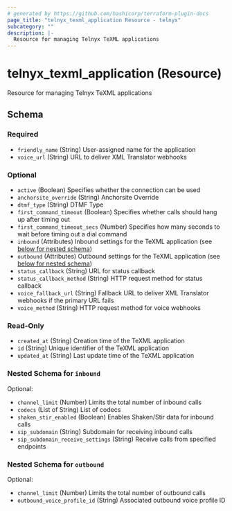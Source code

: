 ```yaml
---
# generated by https://github.com/hashicorp/terraform-plugin-docs
page_title: "telnyx_texml_application Resource - telnyx"
subcategory: ""
description: |-
  Resource for managing Telnyx TeXML applications
---
```


# telnyx_texml_application (Resource)

Resource for managing Telnyx TeXML applications



<!-- schema generated by tfplugindocs -->
## Schema

### Required

- `friendly_name` (String) User-assigned name for the application
- `voice_url` (String) URL to deliver XML Translator webhooks

### Optional

- `active` (Boolean) Specifies whether the connection can be used
- `anchorsite_override` (String) Anchorsite Override
- `dtmf_type` (String) DTMF Type
- `first_command_timeout` (Boolean) Specifies whether calls should hang up after timing out
- `first_command_timeout_secs` (Number) Specifies how many seconds to wait before timing out a dial command
- `inbound` (Attributes) Inbound settings for the TeXML application (see [below for nested schema](#nestedatt--inbound))
- `outbound` (Attributes) Outbound settings for the TeXML application (see [below for nested schema](#nestedatt--outbound))
- `status_callback` (String) URL for status callback
- `status_callback_method` (String) HTTP request method for status callback
- `voice_fallback_url` (String) Fallback URL to deliver XML Translator webhooks if the primary URL fails
- `voice_method` (String) HTTP request method for voice webhooks

### Read-Only

- `created_at` (String) Creation time of the TeXML application
- `id` (String) Unique identifier of the TeXML application
- `updated_at` (String) Last update time of the TeXML application

<a id="nestedatt--inbound"></a>
### Nested Schema for `inbound`

Optional:

- `channel_limit` (Number) Limits the total number of inbound calls
- `codecs` (List of String) List of codecs
- `shaken_stir_enabled` (Boolean) Enables Shaken/Stir data for inbound calls
- `sip_subdomain` (String) Subdomain for receiving inbound calls
- `sip_subdomain_receive_settings` (String) Receive calls from specified endpoints


<a id="nestedatt--outbound"></a>
### Nested Schema for `outbound`

Optional:

- `channel_limit` (Number) Limits the total number of outbound calls
- `outbound_voice_profile_id` (String) Associated outbound voice profile ID
